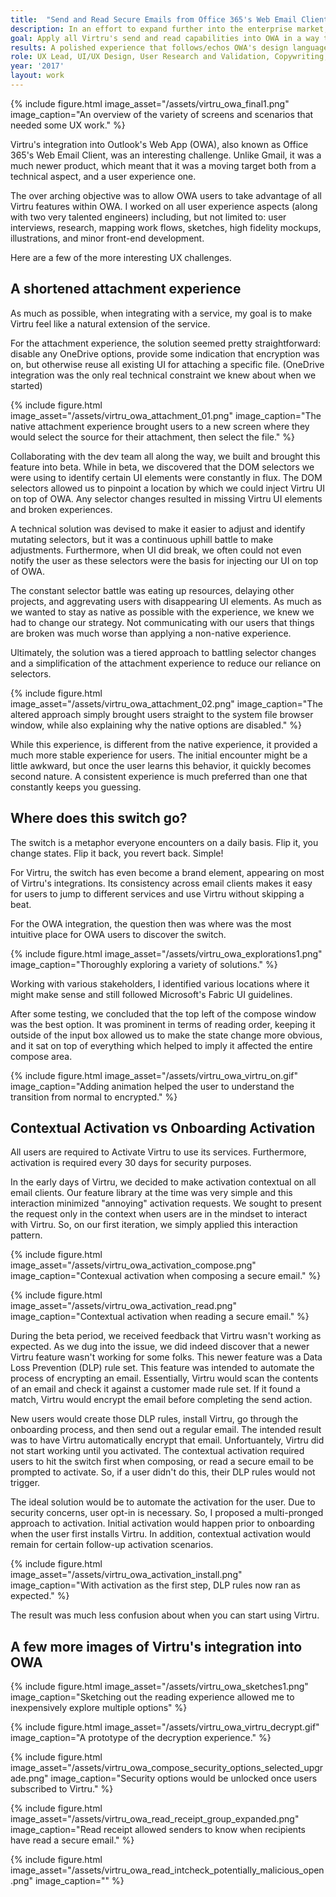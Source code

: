 ```yaml
---
title:  "Send and Read Secure Emails from Office 365's Web Email Client"
description: In an effort to expand further into the enterprise market, Virtru sought to integrate their easy-to-use email encryption services into Microsoft's Web Email client. Its unique design language, tech stack, and users presented some interesting challenges
goal: Apply all Virtru's send and read capabilities into OWA in a way that minimizes learning effort for users. 
results: A polished experience that follows/echos OWA's design language (and therefore, user expectations) while maintaining Virtru's core experience of simple reading and sending. 
role: UX Lead, UI/UX Design, User Research and Validation, Copywriting, Illustrator
year: '2017'
layout: work
---
```


{% include figure.html image_asset="/assets/virtru_owa_final1.png" image_caption="An overview of the variety of screens and scenarios that needed some UX work." %}

Virtru's integration into Outlook's Web App (OWA), also known as Office 365's Web Email Client, was an interesting challenge. Unlike Gmail, it was a much newer product, which meant that it was a moving target both from a technical aspect, and a user experience one. 

The over arching objective was to allow OWA users to take advantage of all Virtru features within OWA. I worked on all user experience aspects (along with two very talented engineers) including, but not limited to: user interviews, research, mapping work flows, sketches, high fidelity mockups, illustrations, and minor front-end development. 

Here are a few of the more interesting UX challenges. 

## A shortened attachment experience

As much as possible, when integrating with a service, my goal is to make Virtru feel like a natural extension of the service.

For the attachment experience, the solution seemed pretty straightforward: disable any OneDrive options, provide some indication that encryption was on, but otherwise reuse all existing UI for attaching a specific file. (OneDrive integration was the only real technical constraint we knew about when we started)

{% include figure.html image_asset="/assets/virtru_owa_attachment_01.png" image_caption="The native attachment experience brought users to a new screen where they would select the source for their attachment, then select the file." %}

Collaborating with the dev team all along the way, we built and brought this feature into beta. While in beta, we discovered that the DOM selectors we were using to identify certain UI elements were constantly in flux. The DOM selectors allowed us to pinpoint a location by which we could inject Virtru UI on top of OWA. Any selector changes resulted in missing Virtru UI elements and broken experiences. 

A technical solution was devised to make it easier to adjust and identify mutating selectors, but it was a continuous uphill battle to make adjustments. Furthermore, when UI did break, we often could not even notify the user as these selectors were the basis for injecting our UI on top of OWA. 

The constant selector battle was eating up resources, delaying other projects, and aggrevating users with disappearing UI elements. As much as we wanted to stay as native as possible with the experience, we knew we had to change our strategy. Not communicating with our users that things are broken was much worse than applying a non-native experience.

Ultimately, the solution was a tiered approach to battling selector changes and a simplification of the attachment experience to reduce our reliance on selectors. 

{% include figure.html image_asset="/assets/virtru_owa_attachment_02.png" image_caption="The altered approach simply brought users straight to the system file browser window, while also explaining why the native options are disabled." %}

While this experience, is different from the native experience, it provided a much more stable experience for users. The initial encounter might be a little awkward, but once the user learns this behavior, it quickly becomes second nature. A consistent experience is much preferred than one that constantly keeps you guessing.

## Where does this switch go?

The switch is a metaphor everyone encounters on a daily basis. Flip it, you change states. Flip it back, you revert back. Simple!

For Virtru, the switch has even become a brand element, appearing on most of Virtru's integrations. Its consistency across email clients makes it easy for users to jump to different services and use Virtru without skipping a beat. 

For the OWA integration, the question then was where was the most intuitive place for OWA users to discover the switch. 

{% include figure.html image_asset="/assets/virtru_owa_explorations1.png" image_caption="Thoroughly exploring a variety of solutions." %}

Working with various stakeholders, I identified various locations where it might make sense and still followed Microsoft's Fabric UI guidelines.

After some testing, we concluded that the top left of the compose window was the best option. It was prominent in terms of reading order, keeping it outside of the input box allowed us to make the state change more obvious, and it sat on top of everything which helped to imply it affected the entire compose area. 

{% include figure.html image_asset="/assets/virtru_owa_virtru_on.gif" image_caption="Adding animation helped the user to understand the transition from normal to encrypted." %}  

## Contextual Activation vs Onboarding Activation 

All users are required to Activate Virtru to use its services. Furthermore, activation is required every 30 days for security purposes. 

In the early days of Virtru, we decided to make activation contextual on all email clients. Our feature library at the time was very simple and this interaction minimized "annoying" activation requests. We sought to present the request only in the context when users are in the mindset to interact with Virtru. So, on our first iteration, we simply applied this interaction pattern. 

{% include figure.html image_asset="/assets/virtru_owa_activation_compose.png" image_caption="Contexual activation when composing a secure email." %}

{% include figure.html image_asset="/assets/virtru_owa_activation_read.png" image_caption="Contextual activation when reading a secure email." %}

During the beta period, we received feedback that Virtru wasn't working as expected. As we dug into the issue, we did indeed discover that a newer Virtru feature wasn't working for some folks. This newer feature was a Data Loss Prevention (DLP) rule set. This feature was intended to automate the process of encrypting an email. Essentially, Virtru would scan the contents of an email and check it against a customer made rule set. If it found a match, Virtru would encrypt the email before completing the send action. 

New users would create those DLP rules, install Virtru, go through the onboarding process, and then send out a regular email. The intended result was to have Virtru automatically encrypt that email. Unfortuantely, Virtru did not start working until you activated. The contextual activation required users to hit the switch first when composing, or read a secure email to be prompted to activate. So, if a user didn't do this, their DLP rules would not trigger. 

The ideal solution would be to automate the activation for the user. Due to security concerns, user opt-in is necessary. So, I proposed a multi-pronged approach to activation. Initial activation would happen prior to onboarding when the user first installs Virtru. In addition, contextual activation would remain for certain follow-up activation scenarios. 

{% include figure.html image_asset="/assets/virtru_owa_activation_install.png" image_caption="With activation as the first step, DLP rules now ran as expected." %}

The result was much less confusion about when you can start using Virtru. 

## A few more images of Virtru's integration into OWA

{% include figure.html image_asset="/assets/virtru_owa_sketches1.png" image_caption="Sketching out the reading experience allowed me to inexpensively explore multiple options" %}

{% include figure.html image_asset="/assets/virtru_owa_virtru_decrypt.gif" image_caption="A prototype of the decryption experience." %}

{% include figure.html image_asset="/assets/virtru_owa_compose_security_options_selected_upgrade.png" image_caption="Security options would be unlocked once users subscribed to Virtru." %}

{% include figure.html image_asset="/assets/virtru_owa_read_receipt_group_expanded.png" image_caption="Read receipt allowed senders to know when recipients have read a secure email." %}

{% include figure.html image_asset="/assets/virtru_owa_read_intcheck_potentially_malicious_open.png" image_caption="" %}
